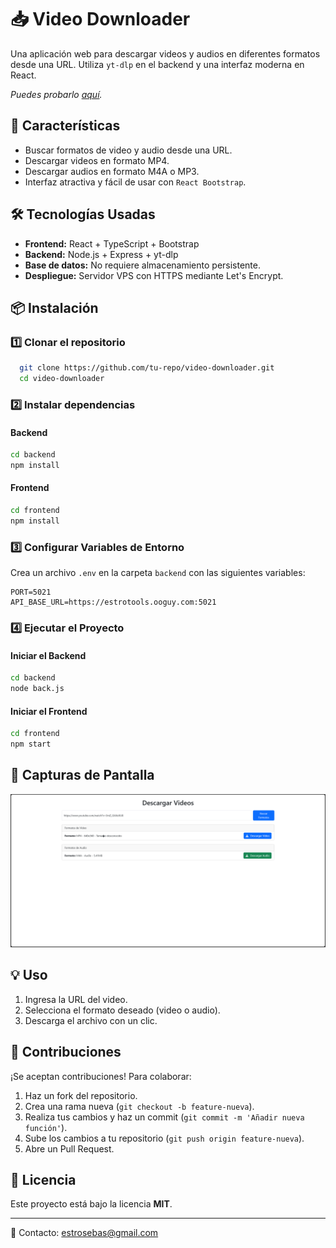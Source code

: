 # 📥 Video Downloader

Una aplicación web para descargar videos y audios en diferentes formatos desde una URL. Utiliza `yt-dlp` en el backend y una interfaz moderna en React.

*Puedes probarlo [aquí](https://estrotools.ooguy.com/).*

## 🚀 Características
- Buscar formatos de video y audio desde una URL.
- Descargar videos en formato MP4.
- Descargar audios en formato M4A o MP3.
- Interfaz atractiva y fácil de usar con `React Bootstrap`.

## 🛠️ Tecnologías Usadas
- **Frontend:** React + TypeScript + Bootstrap
- **Backend:** Node.js + Express + yt-dlp
- **Base de datos:** No requiere almacenamiento persistente.
- **Despliegue:** Servidor VPS con HTTPS mediante Let's Encrypt.

## 📦 Instalación
### 1️⃣ Clonar el repositorio
```sh
  git clone https://github.com/tu-repo/video-downloader.git
  cd video-downloader
```

### 2️⃣ Instalar dependencias
#### Backend
```sh
cd backend
npm install
```
#### Frontend
```sh
cd frontend
npm install
```

### 3️⃣ Configurar Variables de Entorno
Crea un archivo `.env` en la carpeta `backend` con las siguientes variables:
```env
PORT=5021
API_BASE_URL=https://estrotools.ooguy.com:5021
```

### 4️⃣ Ejecutar el Proyecto
#### Iniciar el Backend
```sh
cd backend
node back.js
```
#### Iniciar el Frontend
```sh
cd frontend
npm start
```

## 📸 Capturas de Pantalla
![ejemplo de vista de la pagina](imagenes/ejemplo.png)

## 💡 Uso
1. Ingresa la URL del video.
2. Selecciona el formato deseado (video o audio).
3. Descarga el archivo con un clic.

## 🤝 Contribuciones
¡Se aceptan contribuciones! Para colaborar:
1. Haz un fork del repositorio.
2. Crea una rama nueva (`git checkout -b feature-nueva`).
3. Realiza tus cambios y haz un commit (`git commit -m 'Añadir nueva función'`).
4. Sube los cambios a tu repositorio (`git push origin feature-nueva`).
5. Abre un Pull Request.

## 📜 Licencia
Este proyecto está bajo la licencia **MIT**.

---
📧 Contacto: estrosebas@gmail.com